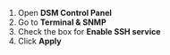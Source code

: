 1. Open **DSM Control Panel**
2. Go to **Terminal & SNMP**
3. Check the box for **Enable SSH service**
4. Click **Apply**
